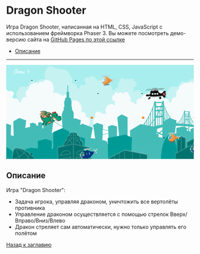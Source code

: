 # <a name='nav'>Dragon Shooter</a>

Игра Dragon Shooter, написанная на HTML, CSS, JavaScript с использованием фреймворка Phaser 3. Вы можете посмотреть демо-версию сайта на [GitHub Pages по этой ссылке](https://voverg.github.io/games/dragon-shooter 'Посмотреть демо-версию')

- [Описание](#description)

---

![image](../main/img/dragon-shooter.png)

## <a name='description'>Описание</a>
Игра "Dragon Shooter":
- Задача игрока, управляя драконом, уничтожить все вертолёты противника
- Управление драконом осуществляется с помощью стрелок Вверх/Вправо/Вниз/Влево
- Дракон стреляет сам автоматически, нужно только управлять его полётом

[Назад к заглавию](#nav)
